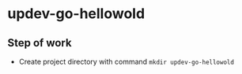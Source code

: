 # updev-go-hellowold

## Step of work
- Create project directory with command ``mkdir updev-go-hellowold``
